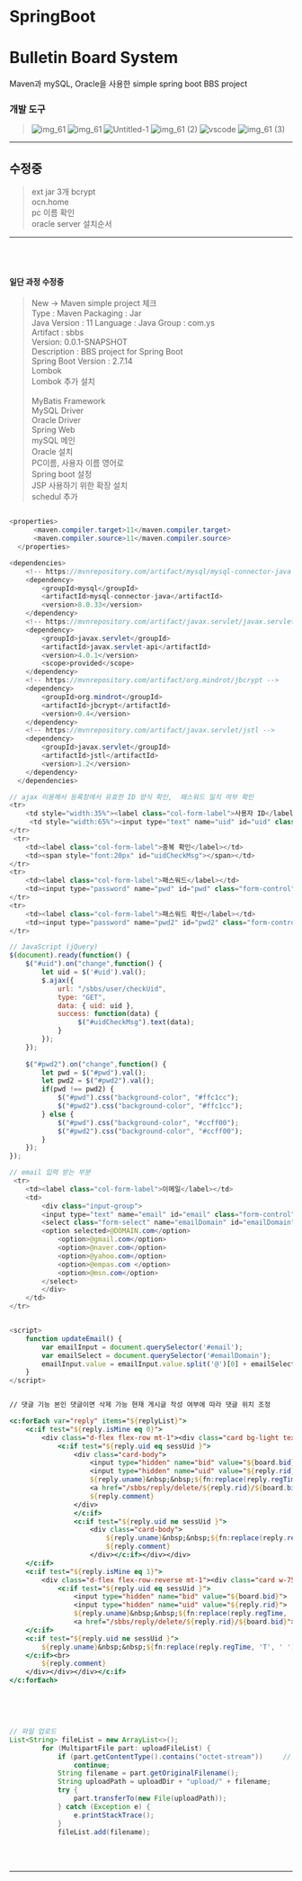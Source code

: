 # SpringBoot

<h1>Bulletin Board System</h1>

<p>
Maven과 mySQL, Oracle을 사용한 simple spring boot BBS project
</p>

<h3>개발 도구</h3>

>  ![img_61](https://github.com/Mayhem-XD/Java/assets/116787370/80653f1d-6745-40e3-8af4-fc82d7d81518) ![img_61](https://github.com/Mayhem-XD/PyCo/assets/116787370/315f7972-a2df-4f8d-aeba-b889b50d0c5d) ![Untitled-1](https://github.com/Mayhem-XD/Java/assets/116787370/076d94a4-563d-4b9e-ac52-0509d22077e6)
> ![img_61 (2)](https://github.com/Mayhem-XD/Java/assets/116787370/8406f594-fb71-4cdc-80fd-ff72268cfcab)     ![vscode](https://github.com/Mayhem-XD/Java/assets/116787370/fbda9bcc-d200-448d-bca2-d1e142d45fcd)    ![img_61 (3)](https://github.com/Mayhem-XD/Java/assets/116787370/13a06fa8-7827-4a1c-a19f-7b23c25f4a4f)
> 
<hr>
<h2>수정중</h2>

> ext jar 3개
> bcrypt<br>
> ocn.home<br>
> pc 이름 확인<br>
> oracle server 설치순서
<hr>
<br><br>

<h4>일단 과정 수정중</h4>

> New -> Maven simple project 체크 <br>
> Type : Maven	Packaging  : Jar <br>
> Java Version : 11   Language : Java
> Group : com.ys <br>
> Artifact : sbbs <br>
> Version: 0.0.1-SNAPSHOT <br>
> Description : BBS project for Spring Boot <br>
> Spring Boot Version : 2.7.14 <br>
> Lombok <br>
> Lombok 추가 설치 <br>  
> MyBatis Framework <br>
> MySQL Driver <br>
> Oracle Driver <br>
> Spring Web <br>
> mySQL 메인 <br>
> Oracle 설치 <br>
> PC이름, 사용자 이름 영어로 <br>
> Spring boot 설정 <br>
> JSP 사용하기 위한 확장 설치<br>
> schedul 추가

~~~ java

<properties>
	  <maven.compiler.target>11</maven.compiler.target>
	  <maven.compiler.source>11</maven.compiler.source>
  </properties>

<dependencies>
	<!-- https://mvnrepository.com/artifact/mysql/mysql-connector-java -->
	<dependency>
	    <groupId>mysql</groupId>
	    <artifactId>mysql-connector-java</artifactId>
	    <version>8.0.33</version>
	</dependency>
	<!-- https://mvnrepository.com/artifact/javax.servlet/javax.servlet-api -->
	<dependency>
	    <groupId>javax.servlet</groupId>
	    <artifactId>javax.servlet-api</artifactId>
	    <version>4.0.1</version>
	    <scope>provided</scope>
	</dependency>
	<!-- https://mvnrepository.com/artifact/org.mindrot/jbcrypt -->
	<dependency>
	    <groupId>org.mindrot</groupId>
	    <artifactId>jbcrypt</artifactId>
	    <version>0.4</version>
	</dependency>
	<!-- https://mvnrepository.com/artifact/javax.servlet/jstl -->
	<dependency>
	    <groupId>javax.servlet</groupId>
	    <artifactId>jstl</artifactId>
	    <version>1.2</version>
	</dependency>
  </dependencies>

~~~

~~~ java
// ajax 이용해서 등록창에서 유효한 ID 양식 확인,  패스워드 일치 여부 확인
<tr>
	<td style="width:35%"><label class="col-form-label">사용자 ID</label></td>
	 <td style="width:65%"><input type="text" name="uid" id="uid" class="form-control" placeholder="3글자 이상 입력하세요"></td>
</tr>
 <tr>                    
	<td><label class="col-form-label">중복 확인</label></td>	                		
	<td><span style="font:20px" id="uidCheckMsg"></span></td>
</tr>
<tr>
	<td><label class="col-form-label">패스워드</label></td>
	<td><input type="password" name="pwd" id="pwd" class="form-control"></td>
</tr>
<tr>
	<td><label class="col-form-label">패스워드 확인</label></td>
	<td><input type="password" name="pwd2" id="pwd2" class="form-control"></td>
</tr>

~~~

~~~ js
// JavaScript (jQuery)
$(document).ready(function() {
    $("#uid").on("change",function() {
        let uid = $('#uid').val();
        $.ajax({
            url: "/sbbs/user/checkUid",
            type: "GET",
            data: { uid: uid },
            success: function(data) {
                 $("#uidCheckMsg").text(data);
            }
        });
    });
    
    $("#pwd2").on("change",function() {
        let pwd = $("#pwd").val();
        let pwd2 = $("#pwd2").val();
        if(pwd !== pwd2) {
            $("#pwd").css("background-color", "#ffc1cc");
            $("#pwd2").css("background-color", "#ffc1cc");
        } else {
            $("#pwd").css("background-color", "#ccff00");
            $("#pwd2").css("background-color", "#ccff00");
        }
    });   
});

~~~

~~~ java
// email 입력 받는 부분
 <tr>
	<td><label class="col-form-label">이메일</label></td>
	<td>
		<div class="input-group">
		<input type="text" name="email" id="email" class="form-control">
		<select class="form-select" name="emailDomain" id="emailDomain" onchange="updateEmail()">
		<option selected>@DOMAIN.com</option>
			<option>@gmail.com</option>
			<option>@naver.com</option>
			<option>@yahoo.com</option>
			<option>@empas.com </option>
			<option>@msn.com</option>
		</select>
		</div>
	</td>
</tr>

~~~

~~~ js

<script>
	function updateEmail() {
        var emailInput = document.querySelector('#email');
        var emailSelect = document.querySelector('#emailDomain');
        emailInput.value = emailInput.value.split('@')[0] + emailSelect.value;
    }
</script>

~~~

~~~ jsp

// 댓글 기능 본인 댓글이면 삭제 가능 현재 게시글 작성 여부에 따라 댓글 위치 조정

<c:forEach var="reply" items="${replyList}">
	<c:if test="${reply.isMine eq 0}">
		<div class="d-flex flex-row mt-1"><div class="card bg-light text-dark w-75">
			<c:if test="${reply.uid eq sessUid }">
				<div class="card-body">
					<input type="hidden" name="bid" value="${board.bid}">
					<input type="hidden" name="uid" value="${reply.rid}">
					${reply.uname}&nbsp;&nbsp;${fn:replace(reply.regTime, 'T', ' ')}
					<a href="/sbbs/reply/delete/${reply.rid}/${board.bid}"><i class="fa-solid fa-trash"></i></a><br>
					${reply.comment}
				</div>
				</c:if>
				<c:if test="${reply.uid ne sessUid }">
					<div class="card-body">
						${reply.uname}&nbsp;&nbsp;${fn:replace(reply.regTime, 'T', ' ')}<br>
						${reply.comment}
					</div></c:if></div></div>
	</c:if>
	<c:if test="${reply.isMine eq 1}">
		<div class="d-flex flex-row-reverse mt-1"><div class="card w-75"><div class="card-body text-end">
			<c:if test="${reply.uid eq sessUid }">		
				<input type="hidden" name="bid" value="${board.bid}">
				<input type="hidden" name="uid" value="${reply.rid}">
				${reply.uname}&nbsp;&nbsp;${fn:replace(reply.regTime, 'T', ' ')}
				<a href="/sbbs/reply/delete/${reply.rid}/${board.bid}"><i class="fa-solid fa-trash"></i></a>
	</c:if>
	<c:if test="${reply.uid ne sessUid }">
		${reply.uname}&nbsp;&nbsp;${fn:replace(reply.regTime, 'T', ' ')}
	</c:if><br>
		${reply.comment}
	</div></div></div></c:if>
</c:forEach>


~~~


<br><br>

~~~ java

// 파일 업로드
List<String> fileList = new ArrayList<>();
		for (MultipartFile part: uploadFileList) {
			if (part.getContentType().contains("octet-stream"))		// 첨부 파일이 없는 경우 application/octet-stream
				continue;
			String filename = part.getOriginalFilename();
			String uploadPath = uploadDir + "upload/" + filename;
			try {
				part.transferTo(new File(uploadPath));
			} catch (Exception e) {
				e.printStackTrace();
			}
			fileList.add(filename);

~~~


<br><br>



<hr>




